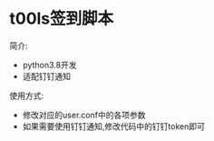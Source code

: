 # t00ls签到脚本

简介:

- python3.8开发
- 适配钉钉通知

使用方式:

- 修改对应的user.conf中的各项参数
- 如果需要使用钉钉通知,修改代码中的钉钉token即可
